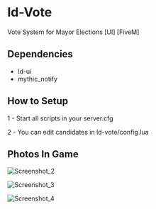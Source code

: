 # ld-Vote
Vote System for Mayor Elections [UI] [FiveM]

## Dependencies
- ld-ui
- mythic_notify

## How to Setup

1 - Start all scripts in your server.cfg

2 - You can edit candidates in ld-vote/config.lua

## Photos In Game

![Screenshot_2](https://user-images.githubusercontent.com/69404314/215267845-72abafa2-a8f4-4ed4-866c-7ee874f1e252.png)

![Screenshot_3](https://user-images.githubusercontent.com/69404314/215267849-4f6807e4-7c13-43ac-b6f4-2d10966aef4a.png)

![Screenshot_4](https://user-images.githubusercontent.com/69404314/215267839-a9c2a7d8-0578-437c-9f9d-d08b7e6e22ec.png)
